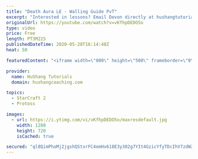 ```yaml
---
title: "Death Aura LE - Walling Guide PvT"
excerpt: "Interested in lessons? Email Devon directly at hushangtutorials@outlook.com ------------------------------------------------------------------------------------------------------- Want to support HuShang Tutorials directly? Patreon is a website where you can contribute a monthly donation that will help"
originalUrl: https://youtube.com/watch?v=vKfhpDEDO5o
type: video
price: Free
length: PT3M22S
publishedDateTime: 2020-05-28T16:14:48Z
heat: 50

featuredContent: "<iframe width=\"800\" height=\"500\" frameborder=\"0\" src=\"https://www.youtube.com/embed/vKfhpDEDO5o\" allow=\"accelerometer; autoplay; encrypted-media; gyroscope; picture-in-picture\" allowfullscreen></iframe>"

provider:
  name: HuShang Tutorials
  domain: hushangcoaching.com

topics:
  - StarCraft 2
  - Protoss

images:
  - url: https://i.ytimg.com/vi/vKfhpDEDO5o/maxresdefault.jpg
    width: 1280
    height: 720
    isCached: true

secured: "ql8QimPhoMj2jgshQStxrFC4emHx618E3y302g7YIt4GzicYfyTDcIhV7zdWZERikTyF6q3LcYfgZ9dSVHzs8NKo6jiplQIGtaHRsS4vNZrj4ewuFC5DCG+NK7f4eQwRpJpMinZquXr3DfwRblyZO/2pSC/M7I9h84QeKyy3SLj+qoHOAfyvdStkOZlOUKunbcX9hzrkxwa4f/v6azBuKbolTwPsgV+s82uvdC3fDgP/ERfszOpj164fo2CbjthATDviD2CF8Yvkj2sD6IWDj7OPPBh/DLxpmxWXK1sVemVws3bYKp/OZApC8ILY69wX7hfcz9n0dlDEuITb3dTPAay4B+zGiEe4cqHI2dzDAkbbD3f04L1ceWrUtulg9efcDSkwEVpnxxj2Jx8bVCM3YhAdUFXdWjYzLIQJuFa6uv4=;Y+N9ou+f6mrhvR4F+kAk7g=="
---
```


